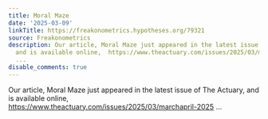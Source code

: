 ```yaml
---
title: Moral Maze
date: '2025-03-09'
linkTitle: https://freakonometrics.hypotheses.org/79321
source: Freakonometrics
description: Our article, Moral Maze just appeared in the latest issue of The Actuary,
  and is available online,  https://www.theactuary.com/issues/2025/03/marchapril-2025
  ...
disable_comments: true
---
```

Our article, Moral Maze just appeared in the latest issue of The Actuary, and is available online,  https://www.theactuary.com/issues/2025/03/marchapril-2025 ...